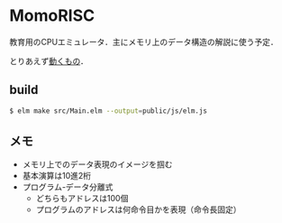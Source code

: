 # MomoRISC

教育用のCPUエミュレータ．主にメモリ上のデータ構造の解説に使う予定．

とりあえず[動くもの](https://yuyaaizawa.github.io/momorisc/)．

## build

```bash
$ elm make src/Main.elm --output=public/js/elm.js
```

## メモ

- メモリ上でのデータ表現のイメージを掴む
- 基本演算は10進2桁
- プログラム-データ分離式
  - どちらもアドレスは100個
  - プログラムのアドレスは何命令目かを表現（命令長固定）